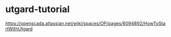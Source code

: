 # utgard-tutorial

https://openscada.atlassian.net/wiki/spaces/OP/pages/6094892/HowToStartWithUtgard
